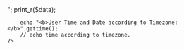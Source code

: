 <?php
function getip(){
    if (!empty($_SERVER['HTTP_CLIENT_IP']))   //check ip from share internet
    {
      $ip=$_SERVER['HTTP_CLIENT_IP'];
    }
    elseif (!empty($_SERVER['HTTP_X_FORWARDED_FOR']))   //to check ip is pass from proxy
    {
      $ip=$_SERVER['HTTP_X_FORWARDED_FOR'];
    }
    else
    {
      $ip=$_SERVER['REMOTE_ADDR'];
    }
    
    if(is_array($ip)){
    $ip = explode(",",$ip);
    $ip_address = $ip[0];
    return $ip_address;
    }else{
        return $ip;
    }
    
}

function gettime(){
	$data = json_decode(get_details(),true);
	date_default_timezone_set($data['timezone']);
	$time = time();
	return date("d-M-Y l g:i A", $time);
}
	
	function get_details(){
	 $geoip = unserialize(file_get_contents('http://www.geoplugin.net/php.gp?ip='.getip().''));
	 $data['ip_address'] = getip(); 
	 $data['city'] = $geoip['geoplugin_city'];
	 $data['region'] = $geoip['geoplugin_region'];
	 $data['region_code'] = $geoip['geoplugin_regionCode'];
	 $data['region_name'] = $geoip['geoplugin_regionName'];
	 $data['country_code'] = $geoip['geoplugin_countryCode'];
	 $data['country_name'] = $geoip['geoplugin_countryName'];
	 $data['continent_code'] = $geoip['geoplugin_continentCode'];
	 $data['continent_name'] = $geoip['geoplugin_continentName'];
	 $data['latitude'] = $geoip['geoplugin_latitude'];
	 $data['longitude'] = $geoip['geoplugin_longitude'];
	 $data['timezone'] = $geoip['geoplugin_timezone'];
	 $data['currency_code'] = $geoip['geoplugin_currencyCode'];
	 $data['currency_symbol'] = $geoip['geoplugin_currencySymbol'];
	 $data['currency_symbol_UTF8'] = $geoip['geoplugin_currencySymbol_UTF8'];
	 $data['currency_symbol'] = $geoip['geoplugin_currencySymbol'];
	 $data = json_encode($data);
		
	 return $data;
	} 
	
	

?>
<html>
     <head>
  <meta charset="UTF-8">
  <title>Aadil-Shaikh | Get User Details!</title>
  <meta name="description" content="Aadil-Shaikh Test Website">
  <meta name="keywords" content="HTML,CSS,XML,JavaScript">
  <meta name="author" content="HackerRahul.com">
  <meta name="viewport" content="width=device-width, initial-scale=1.0">
</head> 
<body>
    <?php
    	$data = json_decode(get_details());
    	echo "<pre>";
    	print_r($data);
    	
    	echo "<b>User Time and Date according to Timezone: </b>".gettime();
        // echo time according to timezone.
    ?>
</body>
</html>
